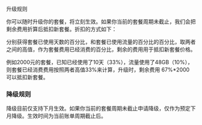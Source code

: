 升级规则

你可以随时升级你的套餐，将立刻生效。如果你当前的套餐周期未截止，我们会把剩余费用折算后抵扣新套餐。折扣的方式如下：

分别获得套餐已使用天数的百分比，和套餐已使用流量的百分比的百分比，取两者之间的高值，作为套餐费用已经消费的百分比，剩余的费用用于抵扣新套餐价格。

例如2000元的套餐，已知已经使用了10天（33%），流量使用了48GB（10%），则套餐已经消费费用按照两者高值33%来计算，升级时，剩余费用 67%\*2000 可以抵扣新套餐。

### 降级规则

降级目前仅支持下月生效。如果你当前的套餐周期未截止申请降级，仅作为预定下月降级。生效时间为当前账单周期截止后。

